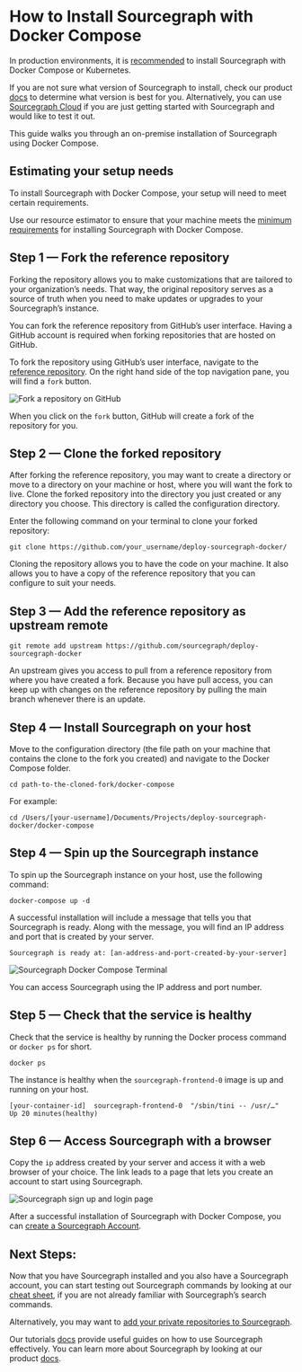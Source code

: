 # How to Install Sourcegraph with Docker Compose

In production environments, it is [recommended](https://docs.sourcegraph.com/admin/install) to install Sourcegraph with Docker Compose or Kubernetes.

If you are not sure what version of Sourcegraph to install, check our product [docs](https://docs.sourcegraph.com/) to determine what version is best for you. Alternatively, you can use [Sourcegraph Cloud](https://sourcegraph.com/) if you are just getting started with Sourcegraph and would like to test it out.

This guide walks you through an on-premise installation of Sourcegraph using Docker Compose.

## Estimating your setup needs

To install Sourcegraph with Docker Compose, your setup will need to meet certain requirements.

Use our resource estimator to ensure that your machine meets the [minimum requirements](https://docs.sourcegraph.com/admin/install/resource_estimator) for installing Sourcegraph with Docker Compose.

## Step 1 — Fork the reference repository

Forking the repository allows you to make customizations that are tailored to your organization’s needs. That way, the original repository serves as a source of truth when you need to make updates or upgrades to your Sourcegraph’s instance.

You can fork the reference repository from GitHub’s user interface. Having a GitHub account is required when forking repositories that are hosted on GitHub.

To fork the repository using GitHub’s user interface, navigate to the [reference repository](https://github.com/sourcegraph/deploy-sourcegraph-docker/). On the right hand side of the top navigation pane, you will find a `fork` button.

![Fork a repository on GitHub](/tutorial-images/fork-a-repository-on-github.png)

When you click on the `fork` button, GitHub will create a fork of the repository for you.

## Step 2 — Clone the forked repository

After forking the reference repository, you may want to create a directory or move to a directory on your machine or host, where you will want the fork to live. Clone the forked repository into the directory you just created or any directory you choose.
This directory is called the configuration directory.

Enter the following command on your terminal to clone your forked repository:

```
git clone https://github.com/your_username/deploy-sourcegraph-docker/
```

Cloning the repository allows you to have the code on your machine. It also allows you to have a copy of the reference repository that you can configure to suit your needs.

## Step 3 — Add the reference repository as upstream remote

```
git remote add upstream https://github.com/sourcegraph/deploy-sourcegraph-docker
```

An upstream gives you access to pull from a reference repository from where you have created a fork. Because you have pull access, you can keep up with changes on the reference repository by pulling the main branch whenever there is an update.

## Step 4 — Install Sourcegraph on your host

Move to the configuration directory (the file path on your machine that contains the clone to the fork you created) and navigate to the Docker Compose folder.

```
cd path-to-the-cloned-fork/docker-compose
```

For example:
```
cd /Users/[your-username]/Documents/Projects/deploy-sourcegraph-docker/docker-compose
```

## Step 4 — Spin up the Sourcegraph instance

To spin up the Sourcegraph instance on your host, use the following command:

```
docker-compose up -d
```

A successful installation will include a message that tells you that Sourcegraph is ready. Along with the message, you will find an IP address and port that is created by your server.

```
Sourcegraph is ready at: [an-address-and-port-created-by-your-server]
```

![Sourcegraph Docker Compose Terminal](/tutorial-images/sourcegraph-docker-compose-terminal.png)

You can access Sourcegraph using the IP address and port number.

## Step 5 — Check that the service is healthy

Check that the service is healthy by running the Docker process command or `docker ps` for short.

```
docker ps
```

The instance is healthy when the `sourcegraph-frontend-0` image is up and running on your host.

```
[your-container-id]  sourcegraph-frontend-0  "/sbin/tini -- /usr/…"  Up 20 minutes(healthy)
```

## Step 6 — Access Sourcegraph with a browser

Copy the `ip` address created by your server and access it with a web browser of your choice. The link leads to a page that lets you create an account to start using Sourcegraph.

![Sourcegraph sign up and login page](/tutorial-images/sourcegraph-login-page.png)

After a successful installation of Sourcegraph with Docker Compose, you can [create a Sourcegraph Account](https://learn.sourcegraph.com/how-to-create-a-sourcegraph-account ).

## Next Steps:
Now that you have Sourcegraph installed and you also have a Sourcegraph account, you can start testing out Sourcegraph commands by looking at our [cheat sheet](https://learn.sourcegraph.com/sourcegraph-cheat-sheet), if you are not already familiar with Sourcegraph’s search commands.


Alternatively, you may want to [add your private repositories to Sourcegraph](https://learn.sourcegraph.com/how-to-add-private-code-repositories-to-sourcegraph).

Our tutorials [docs](https://learn.sourcegraph.com/) provide useful guides on how to use Sourcegraph effectively. You can learn more about Sourcegraph by looking at our product [docs](https://docs.sourcegraph.com/).
